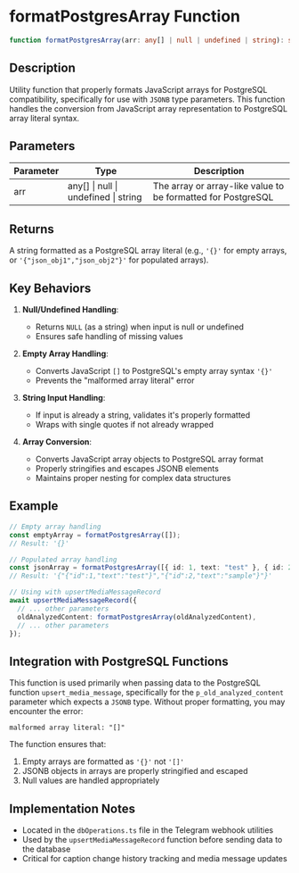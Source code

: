 # formatPostgresArray Function

```typescript
function formatPostgresArray(arr: any[] | null | undefined | string): string
```

## Description

Utility function that properly formats JavaScript arrays for PostgreSQL compatibility, specifically for use with `JSONB` type parameters. This function handles the conversion from JavaScript array representation to PostgreSQL array literal syntax.

## Parameters

| Parameter | Type | Description |
|-----------|------|-------------|
| arr | any[] \| null \| undefined \| string | The array or array-like value to be formatted for PostgreSQL |

## Returns

A string formatted as a PostgreSQL array literal (e.g., `'{}'` for empty arrays, or `'{"json_obj1","json_obj2"}'` for populated arrays).

## Key Behaviors

1. **Null/Undefined Handling**:
   - Returns `NULL` (as a string) when input is null or undefined
   - Ensures safe handling of missing values

2. **Empty Array Handling**:
   - Converts JavaScript `[]` to PostgreSQL's empty array syntax `'{}'`
   - Prevents the "malformed array literal" error

3. **String Input Handling**:
   - If input is already a string, validates it's properly formatted
   - Wraps with single quotes if not already wrapped

4. **Array Conversion**:
   - Converts JavaScript array objects to PostgreSQL array format
   - Properly stringifies and escapes JSONB elements
   - Maintains proper nesting for complex data structures

## Example

```typescript
// Empty array handling
const emptyArray = formatPostgresArray([]);
// Result: '{}'

// Populated array handling
const jsonArray = formatPostgresArray([{ id: 1, text: "test" }, { id: 2, text: "sample" }]);
// Result: '{"{"id":1,"text":"test"}","{"id":2,"text":"sample"}"}'

// Using with upsertMediaMessageRecord
await upsertMediaMessageRecord({
  // ... other parameters
  oldAnalyzedContent: formatPostgresArray(oldAnalyzedContent),
  // ... other parameters
});
```

## Integration with PostgreSQL Functions

This function is used primarily when passing data to the PostgreSQL function `upsert_media_message`, specifically for the `p_old_analyzed_content` parameter which expects a `JSONB` type. Without proper formatting, you may encounter the error:

```
malformed array literal: "[]"
```

The function ensures that:
1. Empty arrays are formatted as `'{}'` not `'[]'`
2. JSONB objects in arrays are properly stringified and escaped
3. Null values are handled appropriately

## Implementation Notes

- Located in the `dbOperations.ts` file in the Telegram webhook utilities
- Used by the `upsertMediaMessageRecord` function before sending data to the database
- Critical for caption change history tracking and media message updates
